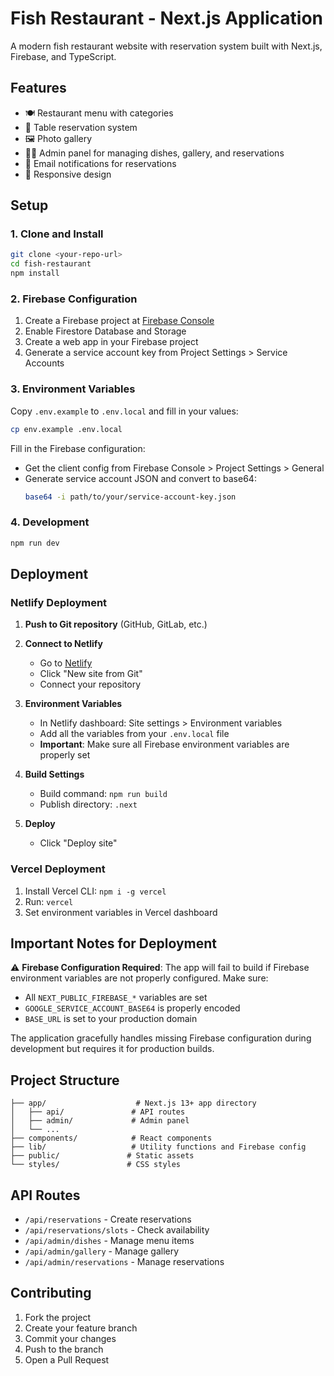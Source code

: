 # Fish Restaurant - Next.js Application

A modern fish restaurant website with reservation system built with Next.js, Firebase, and TypeScript.

## Features

- 🍽️ Restaurant menu with categories
- 📅 Table reservation system
- 🖼️ Photo gallery
- 👨‍💼 Admin panel for managing dishes, gallery, and reservations
- 📧 Email notifications for reservations
- 📱 Responsive design

## Setup

### 1. Clone and Install
```bash
git clone <your-repo-url>
cd fish-restaurant
npm install
```

### 2. Firebase Configuration

1. Create a Firebase project at [Firebase Console](https://console.firebase.google.com/)
2. Enable Firestore Database and Storage
3. Create a web app in your Firebase project
4. Generate a service account key from Project Settings > Service Accounts

### 3. Environment Variables

Copy `.env.example` to `.env.local` and fill in your values:

```bash
cp env.example .env.local
```

Fill in the Firebase configuration:
- Get the client config from Firebase Console > Project Settings > General
- Generate service account JSON and convert to base64:
  ```bash
  base64 -i path/to/your/service-account-key.json
  ```

### 4. Development

```bash
npm run dev
```

## Deployment

### Netlify Deployment

1. **Push to Git repository** (GitHub, GitLab, etc.)

2. **Connect to Netlify**
   - Go to [Netlify](https://netlify.com)
   - Click "New site from Git"
   - Connect your repository

3. **Environment Variables**
   - In Netlify dashboard: Site settings > Environment variables
   - Add all the variables from your `.env.local` file
   - **Important**: Make sure all Firebase environment variables are properly set

4. **Build Settings**
   - Build command: `npm run build`
   - Publish directory: `.next`

5. **Deploy**
   - Click "Deploy site"

### Vercel Deployment

1. Install Vercel CLI: `npm i -g vercel`
2. Run: `vercel`
3. Set environment variables in Vercel dashboard

## Important Notes for Deployment

⚠️ **Firebase Configuration Required**: The app will fail to build if Firebase environment variables are not properly configured. Make sure:

- All `NEXT_PUBLIC_FIREBASE_*` variables are set
- `GOOGLE_SERVICE_ACCOUNT_BASE64` is properly encoded
- `BASE_URL` is set to your production domain

The application gracefully handles missing Firebase configuration during development but requires it for production builds.

## Project Structure

```
├── app/                    # Next.js 13+ app directory
│   ├── api/               # API routes
│   ├── admin/             # Admin panel
│   └── ...
├── components/            # React components
├── lib/                   # Utility functions and Firebase config  
├── public/               # Static assets
└── styles/               # CSS styles
```

## API Routes

- `/api/reservations` - Create reservations
- `/api/reservations/slots` - Check availability
- `/api/admin/dishes` - Manage menu items
- `/api/admin/gallery` - Manage gallery
- `/api/admin/reservations` - Manage reservations

## Contributing

1. Fork the project
2. Create your feature branch
3. Commit your changes
4. Push to the branch
5. Open a Pull Request
